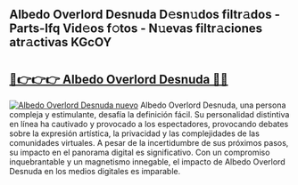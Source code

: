 ## Albedo Overlord Desnuda D𝚎sn𝚞dos filtr𝚊dos - Parts-Ifq Vid𝚎os f𝚘tos - N𝚞evas filtr𝚊ciones atr𝚊ctivas KGcOY

# <h2><a href="http://mb0o7b7.tromn.icu/?c=Albedo+Overlord+Desnuda">🔗👉👉👉 Albedo Overlord Desnuda 🔗🔗</a></h2>

[![Albedo Overlord Desnuda nuevo](https://i.imgur.com/pEAQMta.gif)](http://mb0o7b7.tromn.icu/?c=Albedo+Overlord+Desnuda)
Albedo Overlord Desnuda, una persona compleja y estimulante, desafía la definición fácil. Su personalidad distintiva en línea ha cautivado y provocado a los espectadores, provocando debates sobre la expresión artística, la privacidad y las complejidades de las comunidades virtuales. A pesar de la incertidumbre de sus próximos pasos, su impacto en el panorama digital es significativo. Con un compromiso inquebrantable y un magnetismo innegable, el impacto de Albedo Overlord Desnuda en los medios digitales es imparable.
